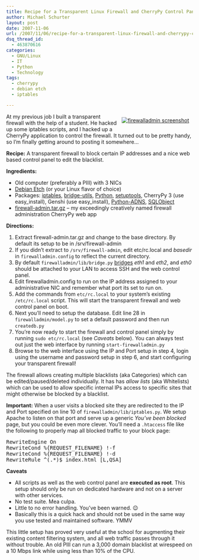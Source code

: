 ```yaml
---
title: Recipe for a Transparent Linux Firewall and CherryPy Control Panel
author: Michael Schurter
layout: post
date: 2007-11-06
url: /2007/11/06/recipe-for-a-transparent-linux-firewall-and-cherrypy-control-panel/
dsq_thread_id:
  - 463870616
categories:
  - GNU/Linux
  - IT
  - Python
  - Technology
tags:
  - cherrypy
  - debian etch
  - iptables

---
```

<div style="float: right; padding: 10px;">
  <a href="http://michael.susens-schurter.com/files/firewalladmin.png"><img alt="firewalladmin screenshot" src="http://michael.susens-schurter.com/files/firewalladmin-small.png" /></a>
</div>

At my previous job I built a transparent firewall with the help of a student. He hacked up some iptables scripts, and I hacked up a CherryPy application to control the firewall. It turned out to be pretty handy, so I&#8217;m finally getting around to posting it somewhere&#8230;

**Recipe:** A transparent firewall to block certain IP addresses and a nice web based control panel to edit the blacklist.

**Ingredients:**

  * Old computer (preferably a PIII) with 3 NICs
  * [Debian Etch][1] (or your Linux flavor of choice)
  * Packages: [iptables][2], [bridge-utils][3], [Python][4], [setuptools][5], CherryPy 3 (use easy\_install), Genshi (use easy\_install), [Python-ADNS][6], [SQLObject][7]
  * [firewall-admin.tar.gz][8] &#8211; my exceedingly creatively named firewall administration CherryPy web app

**Directions:**

  1. Extract firewall-admin.tar.gz and change to the base directory. By default its setup to be in /srv/firewall-admin
  2. If you didn&#8217;t extract to `/srv/firewall-admin`, edit etc/rc.local and _basedir_ in `firewalladmin.config` to reflect the current directory.
  3. By default `firewalladmin/lib/bridge.py` [bridges][9] _eth1_ and _eth2_, and _eth0_ should be attached to your LAN to access SSH and the web control panel.
  4. Edit firewalladmin.config to run on the IP address assigned to your administrative NIC and remember what port its set to run on.
  5. Add the commands from `etc/rc.local` to your system&#8217;s existing `/etc/rc.local` script. This will start the transparent firewall and web control panel on boot.
  6. Next you&#8217;ll need to setup the database. Edit line 28 in `firewalladmin/model.py` to set a default password and then run `createdb.py`
  7. You&#8217;re now ready to start the firewall and control panel simply by running `sudo etc/rc.local` (see _Caveats_ below). You can always test out just the web interface by running `start-firewalladmin.py`
  8. Browse to the web interface using the IP and Port setup in step 4, login using the username and password setup in step 6, and start configuring your transparent firewall!

The firewall allows creating multiple blacklists (aka Categories) which can be edited/paused/deleted individually. It has has _allow lists_ (aka Whitelists) which can be used to allow specific internal IPs access to specific sites that might otherwise be blocked by a blacklist.

**Important:** When a user visits a blocked site they are redirected to the IP and Port specified on line 10 of `firewalladmin/lib/iptables.py`. We setup Apache to listen on that port and serve up a generic _You&#8217;ve been blocked_ page, but you could be even more clever. You&#8217;ll need a `.htaccess` file like the following to properly map all blocked traffic to your block page:

<pre lang="htaccess">RewriteEngine On
RewriteCond %{REQUEST_FILENAME} !-f
RewriteCond %{REQUEST_FILENAME} !-d
RewriteRule ^(.*)$ index.html [L,QSA]
</pre>

**Caveats**

  * All scripts as well as the web control panel are **executed as root**. This setup should only be run on dedicated hardware and not on a server with other services.
  * No test suite. Mea culpa.
  * Little to no error handling. You&#8217;ve been warned. 😉
  * Basically this is a quick hack and should not be used in the same way you use tested and maintained software. YMMV

This little setup has proved very useful at the school for augmenting their existing content filtering system, and all web traffic passes through it without trouble. An old PIII can run a 3,000 domain blacklist at wirespeed on a 10 Mbps link while using less than 10% of the CPU.

 [1]: http://www.debian.org/releases/etch/
 [2]: http://packages.debian.org/etch/iptables
 [3]: http://packages.debian.org/etch/bridge-utils
 [4]: http://packages.debian.org/etch/python/python
 [5]: http://packages.debian.org/etch/python/python-setuptools
 [6]: http://packages.debian.org/etch/python/python-adns
 [7]: http://packages.debian.org/etch/python/python-sqlobject
 [8]: http://michael.susens-schurter.com/code/firewall-admin.tar.gz
 [9]: http://www.linux-foundation.org/en/Net:Bridge